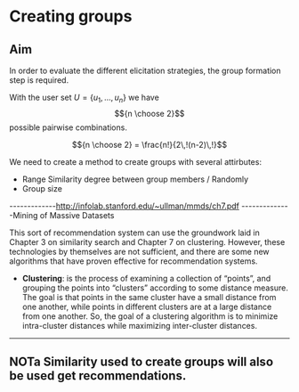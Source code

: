 Creating groups
===============

## Aim

In order to evaluate the different elicitation strategies, the group formation step is required.

With the user set $U = \lbrace u_{1},\ldots,u_{n}\rbrace$ we have $${n \choose 2}$$ possible pairwise combinations.

$${n \choose 2} = \frac{n!}{2\,!(n-2)\,!}$$

We need to create a method to create groups with several attirbutes:

* Range Similarity degree between group members / Randomly
* Group size

-------------http://infolab.stanford.edu/~ullman/mmds/ch7.pdf
--------------Mining of Massive Datasets

 This sort of recommendation system can use the groundwork laid in Chapter 3 on similarity search and Chapter 7
on clustering. However, these technologies by themselves are not sufficient, and there are some new algorithms that have proven effective for
recommendation systems.

* **Clustering**: is the process of examining a collection of “points”, and grouping the points into “clusters” according to some distance measure. The goal is that points in the same cluster have a small distance from one another, while points in different clusters are at a large distance from one another. So, the goal of a clustering algorithm is to minimize intra-cluster distances while maximizing inter-cluster distances.

---------------------------
NOTa
Similarity used to create groups will also be used get recommendations.
-----------------------------

